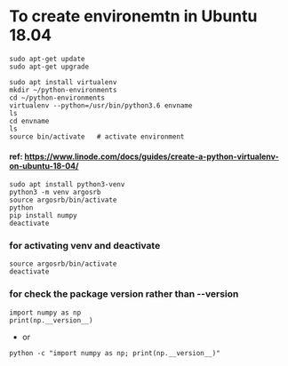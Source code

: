# To create environemtn in Ubuntu 18.04

```console
sudo apt-get update
sudo apt-get upgrade

sudo apt install virtualenv
mkdir ~/python-environments
cd ~/python-environments
virtualenv --python=/usr/bin/python3.6 envname
ls
cd envname
ls
source bin/activate   # activate environment

```

#### ref: https://www.linode.com/docs/guides/create-a-python-virtualenv-on-ubuntu-18-04/



```console
sudo apt install python3-venv
python3 -m venv argosrb
source argosrb/bin/activate
python
pip install numpy
deactivate
```

### for activating venv and deactivate
```console
source argosrb/bin/activate
deactivate
```

### for check the package version rather than --version
```console
import numpy as np
print(np.__version__)
```
- or
```console
python -c "import numpy as np; print(np.__version__)"
```
